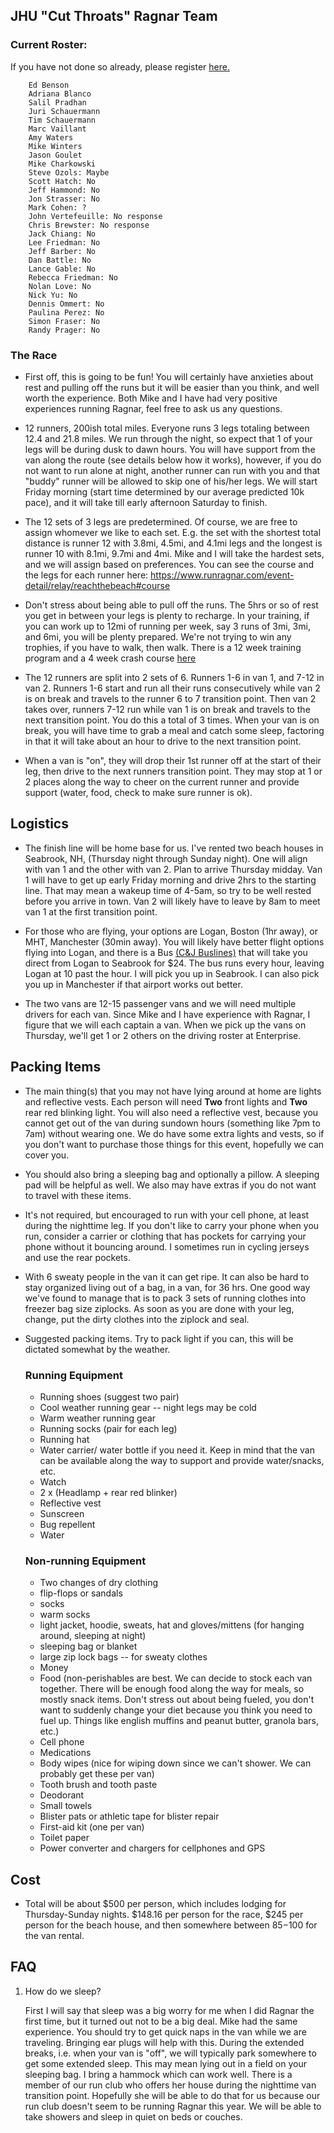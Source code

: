 
## JHU "Cut Throats" Ragnar Team 

### Current Roster:
If you have not done so already, please register [here.](https://registration.runragnar.com/index.html#/team-builder/SyG0kkaau/registration/HybpMyVYK/runner/info)
```
    Ed Benson
    Adriana Blanco
    Salil Pradhan
    Juri Schauermann 
    Tim Schauermann
    Marc Vaillant
    Amy Waters
    Mike Winters
    Jason Goulet
    Mike Charkowski
    Steve Ozols: Maybe
    Scott Hatch: No
    Jeff Hammond: No
    Jon Strasser: No
    Mark Cohen: ? 
    John Vertefeuille: No response
    Chris Brewster: No response
    Jack Chiang: No
    Lee Friedman: No
    Jeff Barber: No
    Dan Battle: No
    Lance Gable: No
    Rebecca Friedman: No
    Nolan Love: No
    Nick Yu: No
    Dennis Ommert: No
    Paulina Perez: No
    Simon Fraser: No
    Randy Prager: No
```

### The Race

* First off, this is going to be fun!  You will certainly have anxieties about
  rest and pulling off the runs but it will be easier than you think, and well
  worth the experience.  Both Mike and I have had very positive experiences
  running Ragnar, feel free to ask us any questions.

* 12 runners, 200ish total miles.  Everyone runs 3 legs totaling between 12.4
  and 21.8 miles.  We run through the night, so expect that 1 of your legs will
  be during dusk to dawn hours.  You will have support from the van along the
  route (see details below how it works), however, if you do not want to run
  alone at night, another runner can run with you and that "buddy" runner will be
  allowed to skip one of his/her legs.  We will start Friday morning (start
  time determined by our average predicted 10k pace), and it will take till
  early afternoon Saturday to finish.  

* The 12 sets of 3 legs are predetermined. Of course, we are free to assign
  whomever we like to each set.  E.g. the set with the shortest total distance
  is runner 12 with 3.8mi, 4.5mi, and 4.1mi legs and the longest is runner 10
  with 8.1mi, 9.7mi and 4mi.  Mike and I will take the hardest sets, and we
  will assign based on preferences.  You can see the course and the legs
  for each runner here:
  https://www.runragnar.com/event-detail/relay/reachthebeach#course

* Don't stress about being able to pull off the runs.  The 5hrs or so of rest
  you get in between your legs is plenty to recharge.  In your training, if you
  can work up to 12mi of running per week, say 3 runs of 3mi, 3mi, and 6mi, you
  will be plenty prepared.  We're not trying to win any trophies, if you have
  to walk, then walk.  There is a 12 week training program and a 4 week crash
  course [here](https://www.runragnar.com/training/road?gclid=EAIaIQobChMI-o-_ytDN-AIVKilMCh2sygOEEAAYASAAEgK54_D_BwE)

* The 12 runners are split into 2 sets of 6. Runners 1-6 in van 1, and 7-12 in
  van 2.  Runners 1-6 start and run all their runs consecutively while van 2 is
  on break and travels to the runner 6 to 7 transition point.  Then van 2 takes
  over, runners 7-12 run while van 1 is on break and travels to the next
  transition point.  You do this a total of 3 times.  When your van is on
  break, you will have time to grab a meal and catch some sleep, factoring in 
  that it will take about an hour to drive to the next transition point. 

* When a van is "on", they will drop their 1st runner off at the start of their
  leg, then drive to the next runners transition point.  They may stop at 1 or
  2 places along the way to cheer on the current runner and provide support
  (water, food, check to make sure runner is ok).  

## Logistics

* The finish line will be home base for us.  I've rented two beach houses in
  Seabrook, NH, (Thursday night through Sunday night).  One will align with van
  1 and the other with van 2.  Plan to arrive Thursday midday.  Van 1 will have to
  get up early Friday morning and drive 2hrs to the starting line.  That may
  mean a wakeup time of 4-5am, so try to be well rested before you arrive in
  town.  Van 2 will likely have to leave by 8am to meet van 1 at the first
  transition point.  

* For those who are flying, your options are Logan, Boston (1hr away), or MHT,
  Manchester (30min away).  You will likely have better flight options flying
  into Logan, and there is a Bus [(C&J Buslines)](https://www.ridecj.com/) that
  will take you direct from Logan to Seabrook for $24.  The bus runs every
  hour, leaving Logan at 10 past the hour.   I will pick you up in Seabrook.    I
  can also pick you up in Manchester if that airport works out better.   

* The two vans are 12-15 passenger vans and we will need multiple drivers for each
  van.  Since Mike and I have experience with Ragnar, I figure that we will
  each captain a van.  When we pick up the vans on Thursday, we'll get 1 or 2
  others on the driving roster at Enterprise.  

## Packing Items

* The main thing(s) that you may not have lying around at home are lights and
  reflective vests.  Each person will need **Two** front lights and **Two** rear red
  blinking light.  You will also need a reflective vest, because you cannot get
  out of the van during sundown hours (something like 7pm to 7am) without wearing
  one.  We do have some extra lights and vests, so if you don't want to
  purchase those things for this event, hopefully we can cover you.  

* You should also bring a sleeping bag and optionally a pillow.  A sleeping pad
  will be helpful as well.  We also may have extras if you do not want to
  travel with these items.  

* It's not required, but encouraged to run with your cell phone, at least
  during the nighttime leg.  If you don't like to carry your phone when you
  run, consider a carrier or clothing that has pockets for carrying your phone
  without it bouncing around.  I sometimes run in cycling jerseys and use the
  rear pockets. 

* With 6 sweaty people in the van it can get ripe.  It can also be hard to stay
  organized living out of a bag, in a van, for 36 hrs.  One good way we've
  found to manage that is to pack 3 sets of running clothes into freezer bag size
  ziplocks.  As soon as you are done with your leg, change, put the dirty
  clothes into the ziplock and seal.  

* Suggested packing items.  Try to pack light if you can, this will be dictated somewhat by the weather.
    ### Running Equipment
    * Running shoes (suggest two pair)
    * Cool weather running gear -- night legs may be cold
    * Warm weather running gear
    * Running socks (pair for each leg)
    * Running hat
    * Water carrier/ water bottle if you need it.  Keep in mind that the van can be available along the way to support and provide water/snacks, etc. 
    * Watch
    * 2 x (Headlamp + rear red blinker)
    * Reflective vest
    * Sunscreen
    * Bug repellent
    * Water
    ### Non-running Equipment
    * Two changes of dry clothing
    * flip-flops or sandals
    * socks
    * warm socks
    * light jacket, hoodie, sweats, hat and gloves/mittens (for hanging around, sleeping at night)
    * sleeping bag or blanket
    * large zip lock bags -- for sweaty clothes
    * Money
    * Food (non-perishables are best.  We can decide to stock each van together.  There will be enough food along the way for meals, so mostly snack items.  Don't stress out about being fueled, you don't want to suddenly change your diet because you think you need to fuel up.  Things like english muffins and peanut butter, granola bars, etc.)
    * Cell phone
    * Medications
    * Body wipes (nice for wiping down since we can't shower.  We can probably get these per van)
    * Tooth brush and tooth paste
    * Deodorant
    * Small towels
    * Blister pats or athletic tape for blister repair
    * First-aid kit (one per van)
    * Toilet paper
    * Power converter and chargers for cellphones and GPS

## Cost

* Total will be about $500 per person, which includes lodging for
  Thursday-Sunday nights.  $148.16 per person for the race, $245 per person for
  the beach house, and then somewhere between $85-$100 for the van rental.  

## FAQ

1.  How do we sleep?  

    First I will say that sleep was a big worry for me when I did Ragnar the first
    time, but it turned out not to be a big deal.  Mike had the same experience.
    You should try to get quick naps in the van while we are traveling.  Bringing
    ear plugs will help with this.  During the extended breaks, i.e. when your van
    is "off", we will typically park somewhere to get some extended sleep.  This
    may mean lying out in a field on your sleeping bag.  I bring a hammock which
    can work well.  There is a member of our run club who offers her house during
    the nighttime van transition point.  Hopefully she will be able to do that for
    us because our run club doesn't seem to be running Ragnar this year.  We will
    be able to take showers and sleep in quiet on beds or couches. 
